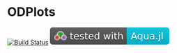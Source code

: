 # ODPlots

[![Build Status](https://github.com/arnold-c/ODPlots.jl/actions/workflows/CI.yml/badge.svg?branch=main)](https://github.com/arnold-c/ODPlots.jl/actions/workflows/CI.yml?query=branch%3Amain)
[![Aqua](https://raw.githubusercontent.com/JuliaTesting/Aqua.jl/master/badge.svg)](https://github.com/JuliaTesting/Aqua.jl)
